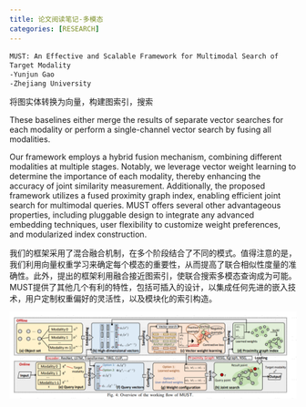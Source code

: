 ```yaml
---
title: 论文阅读笔记-多模态
categories: [RESEARCH]
---
```


```
MUST: An Effective and Scalable Framework for Multimodal Search of Target Modality
-Yunjun Gao
-Zhejiang University
```

将图实体转换为向量，构建图索引，搜索

These baselines either merge the results of separate vector searches for each modality or perform a single-channel vector search by fusing all modalities.

Our framework employs a hybrid fusion mechanism, combining different modalities at multiple stages. Notably, we leverage vector weight learning to determine the importance of each modality, thereby enhancing the accuracy of joint similarity measurement. Additionally, the proposed framework utilizes a fused proximity graph index, enabling efficient joint search for multimodal queries. MUST offers several other advantageous properties, including pluggable design to integrate any advanced embedding techniques, user flexibility to customize weight preferences, and modularized index construction.

我们的框架采用了混合融合机制，在多个阶段结合了不同的模式。值得注意的是，我们利用向量权重学习来确定每个模态的重要性，从而提高了联合相似性度量的准确性。此外，提出的框架利用融合接近图索引，使联合搜索多模态查询成为可能。MUST提供了其他几个有利的特性，包括可插入的设计，以集成任何先进的嵌入技术，用户定制权重偏好的灵活性，以及模块化的索引构造。

![image-20240201171622543](/assets/images/2024-02-01-论文阅读笔记-多模态/image-20240201171622543.png)